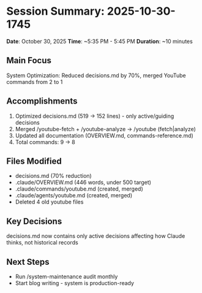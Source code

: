 # Session Summary: 2025-10-30-1745

**Date**: October 30, 2025
**Time**: ~5:35 PM - 5:45 PM
**Duration**: ~10 minutes

## Main Focus
System Optimization: Reduced decisions.md by 70%, merged YouTube commands from 2 to 1

## Accomplishments
1. Optimized decisions.md (519 → 152 lines) - only active/guiding decisions
2. Merged /youtube-fetch + /youtube-analyze → /youtube (fetch|analyze)
3. Updated all documentation (OVERVIEW.md, commands-reference.md)
4. Total commands: 9 → 8

## Files Modified
- decisions.md (70% reduction)
- .claude/OVERVIEW.md (446 words, under 500 target)
- .claude/commands/youtube.md (created, merged)
- .claude/agents/youtube.md (created, merged)
- Deleted 4 old youtube files

## Key Decisions
decisions.md now contains only active decisions affecting how Claude thinks, not historical records

## Next Steps
- Run /system-maintenance audit monthly
- Start blog writing - system is production-ready
